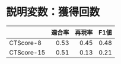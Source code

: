 # 説明変数：獲得回数
| | 適合率 | 再現率 | F1値 |
| :-- | --: | --: | --: |
| CTScore-8 | 0.53 | 0.45 | 0.48 |
| CTScore-15 | 0.51 | 0.13 | 0.21 |

